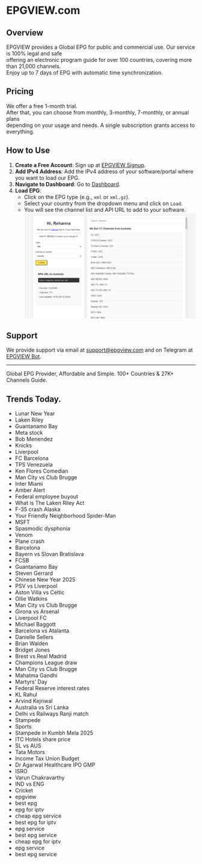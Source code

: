 # EPGVIEW.com



## Overview
EPGVIEW provides a Global EPG for public and commercial use. Our service is 100% legal and safe\
offering an electronic program guide for over 100 countries, covering more than 21,000 channels.\
Enjoy up to 7 days of EPG with automatic time synchronization.

## Pricing
We offer a free 1-month trial. \
After that, you can choose from monthly, 3-monthly, 7-monthly, or annual plans \
depending on your usage and needs. A single subscription grants access to everything.

## How to Use
1. **Create a Free Account**: Sign up at [EPGVIEW Signup](https://epgview.com/signup.php).
2. **Add IPv4 Address**: Add the IPv4 address of your software/portal where you want to load our EPG.
3. **Navigate to Dashboard**: Go to [Dashboard](https://epgview.com/dashboard.php).
4. **Load EPG**:
   - Click on the EPG type (e.g., `xml` or `xml.gz`).
   - Select your country from the dropdown menu and click on `Load`.
   - You will see the channel list and API URL to add to your software.
![EPGVIEW](img/dashboard.png)
## Support
We provide support via email at [support@epgview.com](mailto:support@epgview.com) and on Telegram at [EPGVIEW Bot](https://t.me/epgview_bot).

---

Global EPG Provider, Affordable and Simple. 100+ Countries & 27K+ Channels Guide.

## Trends Today.

- Lunar New Year
- Laken Riley
- Guantanamo Bay
- Meta stock
- Bob Menendez
- Knicks
- Liverpool
- FC Barcelona
- TPS Venezuela
- Ken Flores Comedian
- Man City vs Club Brugge
- Inter Miami
- Amber Alert
- Federal employee buyout
- What is The Laken Riley Act
- F-35 crash Alaska
- Your Friendly Neighborhood Spider-Man
- MSFT
- Spasmodic dysphonia
- Venom
- Plane crash
- Barcelona
- Bayern vs Slovan Bratislava
- FCSB
- Guantanamo Bay
- Steven Gerrard
- Chinese New Year 2025
- PSV vs Liverpool
- Aston Villa vs Celtic
- Ollie Watkins
- Man City vs Club Brugge
- Girona vs Arsenal
- Liverpool FC
- Michael Baggott
- Barcelona vs Atalanta
- Danielle Sellers
- Brian Walden
- Bridget Jones
- Brest vs Real Madrid
- Champions League draw
- Man City vs Club Brugge
- Mahatma Gandhi
- Martyrs' Day
- Federal Reserve interest rates
- KL Rahul
- Arvind Kejriwal
- Australia vs Sri Lanka
- Delhi vs Railways Ranji match
- Stampede
- Sports
- Stampede in Kumbh Mela 2025
- ITC Hotels share price
- SL vs AUS
- Tata Motors
- Income Tax Union Budget
- Dr Agarwal Healthcare IPO GMP
- ISRO
- Varun Chakravarthy
- IND vs ENG
- Cricket
- epgview
- best epg
- epg for iptv
- cheap epg service
- best epg for iptv
- epg service
- best epg service
- cheap epg for iptv
- epg service
- best epg service
